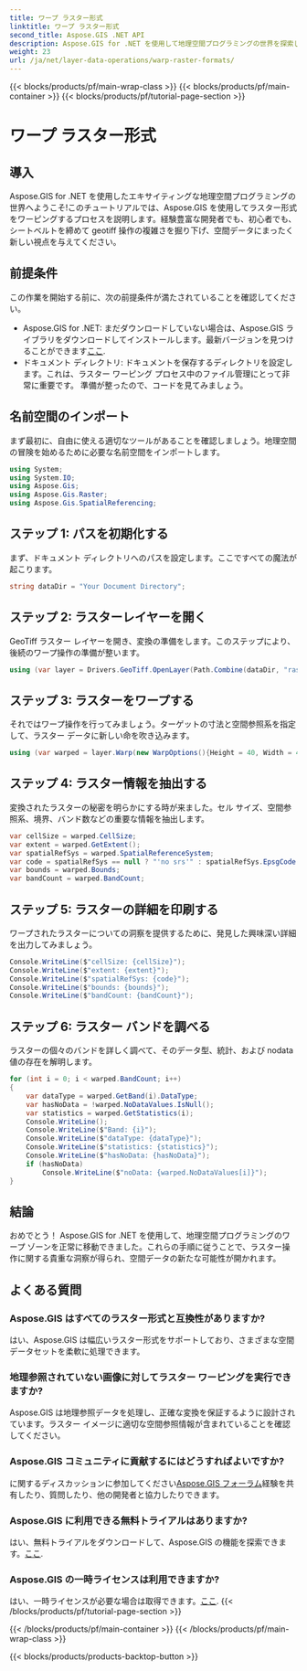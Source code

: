 ```yaml
---
title: ワープ ラスター形式
linktitle: ワープ ラスター形式
second_title: Aspose.GIS .NET API
description: Aspose.GIS for .NET を使用して地理空間プログラミングの世界を探索してください。空間データの視覚化を強化するために、ラスター形式を段階的にワープする方法を学びます。
weight: 23
url: /ja/net/layer-data-operations/warp-raster-formats/
---
```


{{< blocks/products/pf/main-wrap-class >}}
{{< blocks/products/pf/main-container >}}
{{< blocks/products/pf/tutorial-page-section >}}

# ワープ ラスター形式

## 導入
Aspose.GIS for .NET を使用したエキサイティングな地理空間プログラミングの世界へようこそ!このチュートリアルでは、Aspose.GIS を使用してラスター形式をワーピングするプロセスを説明します。経験豊富な開発者でも、初心者でも、シートベルトを締めて geotiff 操作の複雑さを掘り下げ、空間データにまったく新しい視点を与えてください。
## 前提条件
この作業を開始する前に、次の前提条件が満たされていることを確認してください。
-  Aspose.GIS for .NET: まだダウンロードしていない場合は、Aspose.GIS ライブラリをダウンロードしてインストールします。最新バージョンを見つけることができます[ここ](https://releases.aspose.com/gis/net/).
- ドキュメント ディレクトリ: ドキュメントを保存するディレクトリを設定します。これは、ラスター ワーピング プロセス中のファイル管理にとって非常に重要です。
準備が整ったので、コードを見てみましょう。
## 名前空間のインポート
まず最初に、自由に使える適切なツールがあることを確認しましょう。地理空間の冒険を始めるために必要な名前空間をインポートします。
```csharp
using System;
using System.IO;
using Aspose.Gis;
using Aspose.Gis.Raster;
using Aspose.Gis.SpatialReferencing;
```
## ステップ 1: パスを初期化する
まず、ドキュメント ディレクトリへのパスを設定します。ここですべての魔法が起こります。
```csharp
string dataDir = "Your Document Directory";
```
## ステップ 2: ラスターレイヤーを開く
GeoTiff ラスター レイヤーを開き、変換の準備をします。このステップにより、後続のワープ操作の準備が整います。
```csharp
using (var layer = Drivers.GeoTiff.OpenLayer(Path.Combine(dataDir, "raster_float32.tif")))
```
## ステップ 3: ラスターをワープする
それではワープ操作を行ってみましょう。ターゲットの寸法と空間参照系を指定して、ラスター データに新しい命を吹き込みます。
```csharp
using (var warped = layer.Warp(new WarpOptions(){Height = 40, Width = 40, TargetSpatialReferenceSystem = SpatialReferenceSystem.Wgs84}))
```
## ステップ 4: ラスター情報を抽出する
変換されたラスターの秘密を明らかにする時が来ました。セル サイズ、空間参照系、境界、バンド数などの重要な情報を抽出します。
```csharp
var cellSize = warped.CellSize;
var extent = warped.GetExtent();
var spatialRefSys = warped.SpatialReferenceSystem;
var code = spatialRefSys == null ? "'no srs'" : spatialRefSys.EpsgCode.ToString();
var bounds = warped.Bounds;
var bandCount = warped.BandCount;
```
## ステップ 5: ラスターの詳細を印刷する
ワープされたラスターについての洞察を提供するために、発見した興味深い詳細を出力してみましょう。
```csharp
Console.WriteLine($"cellSize: {cellSize}");
Console.WriteLine($"extent: {extent}");
Console.WriteLine($"spatialRefSys: {code}");
Console.WriteLine($"bounds: {bounds}");
Console.WriteLine($"bandCount: {bandCount}");
```
## ステップ 6: ラスター バンドを調べる
ラスターの個々のバンドを詳しく調べて、そのデータ型、統計、および nodata 値の存在を解明します。
```csharp
for (int i = 0; i < warped.BandCount; i++)
{
    var dataType = warped.GetBand(i).DataType;
    var hasNoData = !warped.NoDataValues.IsNull();
    var statistics = warped.GetStatistics(i);
    Console.WriteLine();
    Console.WriteLine($"Band: {i}");
    Console.WriteLine($"dataType: {dataType}");
    Console.WriteLine($"statistics: {statistics}");
    Console.WriteLine($"hasNoData: {hasNoData}");
    if (hasNoData)
        Console.WriteLine($"noData: {warped.NoDataValues[i]}");
}
```
## 結論
おめでとう！ Aspose.GIS for .NET を使用して、地理空間プログラミングのワープ ゾーンを正常に移動できました。これらの手順に従うことで、ラスター操作に関する貴重な洞察が得られ、空間データの新たな可能性が開かれます。
## よくある質問
### Aspose.GIS はすべてのラスター形式と互換性がありますか?
はい、Aspose.GIS は幅広いラスター形式をサポートしており、さまざまな空間データセットを柔軟に処理できます。
### 地理参照されていない画像に対してラスター ワーピングを実行できますか?
Aspose.GIS は地理参照データを処理し、正確な変換を保証するように設計されています。ラスター イメージに適切な空間参照情報が含まれていることを確認してください。
### Aspose.GIS コミュニティに貢献するにはどうすればよいですか?
に関するディスカッションに参加してください[Aspose.GIS フォーラム](https://forum.aspose.com/c/gis/33)経験を共有したり、質問したり、他の開発者と協力したりできます。
### Aspose.GIS に利用できる無料トライアルはありますか?
はい、無料トライアルをダウンロードして、Aspose.GIS の機能を探索できます。[ここ](https://releases.aspose.com/).
### Aspose.GIS の一時ライセンスは利用できますか?
はい、一時ライセンスが必要な場合は取得できます。[ここ](https://purchase.aspose.com/temporary-license/).
{{< /blocks/products/pf/tutorial-page-section >}}

{{< /blocks/products/pf/main-container >}}
{{< /blocks/products/pf/main-wrap-class >}}

{{< blocks/products/products-backtop-button >}}
